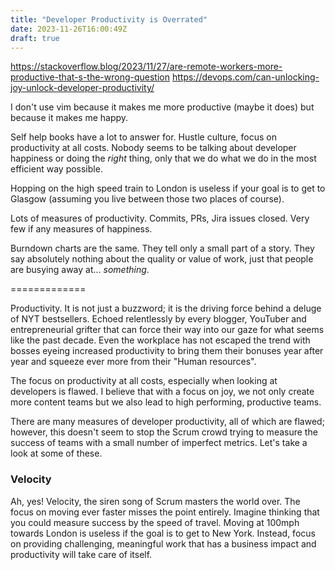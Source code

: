 ```yaml
---
title: "Developer Productivity is Overrated"
date: 2023-11-26T16:00:49Z
draft: true
---
```

https://stackoverflow.blog/2023/11/27/are-remote-workers-more-productive-that-s-the-wrong-question
https://devops.com/can-unlocking-joy-unlock-developer-productivity/

I don't use vim because it makes me more productive (maybe it does) but because it makes me happy.

Self help books have a lot to answer for. Hustle culture, focus on productivity at all costs. Nobody seems to be talking about developer happiness or doing the _right_ thing, only that we do what we do in the most efficient way possible.

Hopping on the high speed train to London is useless if your goal is to get to Glasgow (assuming you live between those two places of course).

Lots of measures of productivity. Commits, PRs, Jira issues closed. Very few if any measures of happiness.

Burndown charts are the same. They tell only a small part of a story. They say absolutely nothing about the quality or value of work, just that people are busying away at... _something_.

=============

Productivity. It is not just a buzzword; it is the driving force behind a deluge of NYT bestsellers. Echoed relentlessly by every blogger,
YouTuber and entrepreneurial grifter that can force their way into our gaze for what seems like the past decade. Even the workplace has not escaped
the trend with bosses eyeing increased productivity to bring them their bonuses year after year and squeeze ever more from their "Human resources".

The focus on productivity at all costs, especially when looking at developers is flawed. I believe that with a focus on joy, we not only create
 more content teams but we also lead to high performing, productive teams.

There are many measures of developer productivity, all of which are flawed; however, this doesn't seem to stop the Scrum crowd trying to measure the
success of teams with a small number of imperfect metrics. Let's take a look at some of these.

### Velocity
Ah, yes! Velocity, the siren song of Scrum masters the world over. The focus on moving ever faster misses the point entirely. Imagine thinking that 
you could measure success by the speed of travel. Moving at 100mph towards London is useless if the goal is to get to New York. Instead, focus on 
providing challenging, meaningful work that has a business impact and productivity will take care of itself.

